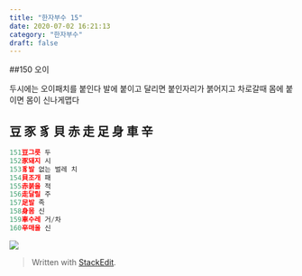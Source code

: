 ```yaml
---
title: "한자부수 15"
date: 2020-07-02 16:21:13
category: "한자부수"
draft: false
---
```

##150 오이

두시에는 오이패치를 붙인다
발에 붙이고 달리면 붙인자리가 붉어지고
차로갈때 몸에 붙이면  몸이 신나게맵다
## 豆 豕 豸 貝 赤 走 足 身 車 辛
```js
151豆그릇 두
152豕돼지 시
153豸발 없는 벌레 치
154貝조개 패
155赤붉을 적
156走달릴 주
157足발 족
158身몸 신
159車수레 거/차
160辛매울 신
```
![](https://i.ibb.co/XYJXktP/150.png)

> Written with [StackEdit](https://stackedit.io/).
<!--stackedit_data:
eyJoaXN0b3J5IjpbLTExNDMxMTk5MzFdfQ==
-->